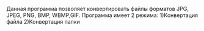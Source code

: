 Данная программа позволяет конвертировать файлы форматов JPG, JPEG, PNG, BMP, WBMP,GIF.
Программа имеет 2 режима: 
1)Конвертация файла
2)Конвертация папки

